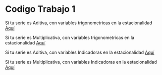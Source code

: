 # **Codigo Trabajo 1**

Si tu serie es Aditiva, con variables trigonometricas en la estacionalidad [Aquí](https://github.com/DavidCastro88/CodigoTrabajoEstadistica3/blob/main/Trabajo1/EjemploSerieAditivaEstacionalConTrigonometricas.R)

Si tu serie es Multiplicativa, con variables trigonometricas en la estacionalidad [Aquí](https://github.com/DavidCastro88/CodigoTrabajoEstadistica3/blob/main/Trabajo1/EjmploSerieMultiplicativaEstacionalConTrigonometricas.R)

Si tu serie es Aditiva, con variables Indicadoras en la estacionalidad [Aquí](https://github.com/DavidCastro88/CodigoTrabajoEstadistica3/blob/main/Trabajo1/EjemploSerieAditivaEstacionalConIndicadoras.R)

Si tu serie es Multiplicativa, con variables Indicadoras en la estacionalidad [Aquí](https://github.com/DavidCastro88/CodigoTrabajoEstadistica3/blob/main/Trabajo1/EjmploSerieMultiplicativaEstacionalConIndicadoras.R)
